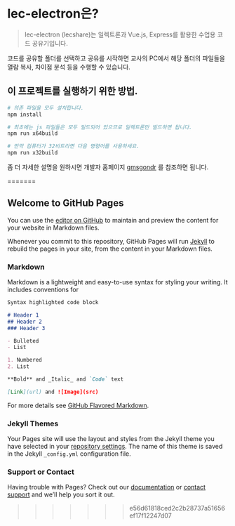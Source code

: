 # lec-electron은?

> lec-electron (lecshare)는 일렉트론과 Vue.js, Express를 활용한 수업용 코드 공유기입니다. 

코드를 공유할 폴더를 선택하고 공유를 시작하면 교사의 PC에서 해당 폴더의 파일들을 열람 복사, 차이점 분석 등을 수행할 수 있습니다. 

## 이 프로젝트를 실행하기 위한 방법.

``` bash
# 의존 파일을 모두 설치합니다.
npm install

# 최초에는 js 파일들은 모두 빌드되어 있으므로 일렉트론만 빌드하면 됩니다. 
npm run x64build

# 만약 컴퓨터가 32비트라면 다음 명령어를 사용하세요.
npm run x32build
```

좀 더 자세한 설명을 원하시면 개발자 홈페이지 [gmsgondr](http://www.gmsgondr.net) 를 참조하면 됩니다.

=======
## Welcome to GitHub Pages

You can use the [editor on GitHub](https://github.com/gondr99/lecshare/edit/master/README.md) to maintain and preview the content for your website in Markdown files.

Whenever you commit to this repository, GitHub Pages will run [Jekyll](https://jekyllrb.com/) to rebuild the pages in your site, from the content in your Markdown files.

### Markdown

Markdown is a lightweight and easy-to-use syntax for styling your writing. It includes conventions for

```markdown
Syntax highlighted code block

# Header 1
## Header 2
### Header 3

- Bulleted
- List

1. Numbered
2. List

**Bold** and _Italic_ and `Code` text

[Link](url) and ![Image](src)
```

For more details see [GitHub Flavored Markdown](https://guides.github.com/features/mastering-markdown/).

### Jekyll Themes

Your Pages site will use the layout and styles from the Jekyll theme you have selected in your [repository settings](https://github.com/gondr99/lecshare/settings). The name of this theme is saved in the Jekyll `_config.yml` configuration file.

### Support or Contact

Having trouble with Pages? Check out our [documentation](https://help.github.com/categories/github-pages-basics/) or [contact support](https://github.com/contact) and we’ll help you sort it out.
>>>>>>> e56d61818ced2c2b28737a51656ef17f12247d07
